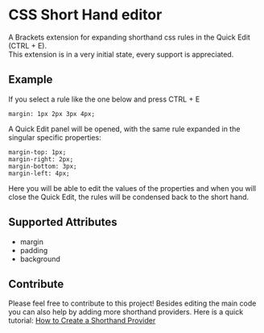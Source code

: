 # CSS Short Hand editor

A Brackets extension for expanding shorthand css rules in the Quick Edit (CTRL + E).  
This extension is in a very initial state, every support is appreciated.

## Example

If you select a rule like the one below and press CTRL + E

    margin: 1px 2px 3px 4px;
    

A Quick Edit panel will be opened, with the same rule expanded in the singular specific properties:

    margin-top: 1px;
    margin-right: 2px;
    margin-bottom: 3px;
    margin-left: 4px;
   
Here you will be able to edit the values of the properties and when you will close the Quick Edit, the rules will be condensed back to the short hand.

## Supported Attributes

- margin
- padding
- background


## Contribute
Please feel free to contribute to this project! Besides editing the main code you can also help by adding more shorthand providers. Here is a quick tutorial: [How to Create a Shorthand Provider]( https://github.com/LeinardoSmith/shorthand/wiki/How-to-Create-a-Shorthand-Provider)
